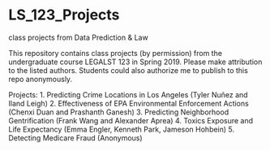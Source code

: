 # LS_123_Projects
class projects from Data Prediction &amp; Law

This repository contains class projects (by permission) from the undergraduate course LEGALST 123 in Spring 2019. Please make attribution to the listed authors. Students could also authorize me to publish to this repo anonymously.

Projects:
	1.	Predicting Crime Locations in Los Angeles (Tyler Nuñez and Iland Leigh)
	2.	Effectiveness of EPA Environmental Enforcement Actions (Chenxi Duan and Prashanth Ganesh)
	3.	Predicting Neighborhood Gentrification (Frank Wang and Alexander Aprea)
	4.	Toxics Exposure and Life Expectancy (Emma Engler, Kenneth Park, Jameson Hohbein)
	5.	Detecting Medicare Fraud (Anonymous)
